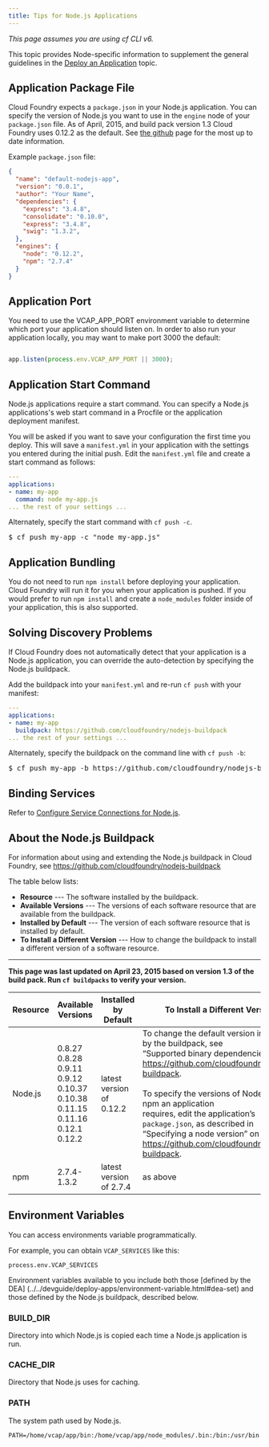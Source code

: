 ```yaml
---
title: Tips for Node.js Applications
---
```


_This page assumes you are using cf CLI v6._

This topic provides Node-specific information to supplement the general guidelines in the  [Deploy an Application](../../devguide/deploy-apps/deploy-app.html) topic.

## <a id='packagejson'></a> Application Package File ##

Cloud Foundry expects a `package.json` in your Node.js application.
You can specify the version of Node.js you want to use in the `engine` node of
your `package.json` file.
As of April, 2015, and build pack version 1.3 Cloud Foundry uses 0.12.2 as the default. See [the github](https://github.com/cloudfoundry/nodejs-buildpack) page for the most up to date information.

Example `package.json` file:

~~~JSON
{
  "name": "default-nodejs-app",
  "version": "0.0.1",
  "author": "Your Name",
  "dependencies": {
    "express": "3.4.8",
    "consolidate": "0.10.0",
    "express": "3.4.8",
    "swig": "1.3.2",
  },
  "engines": {
    "node": "0.12.2",
    "npm": "2.7.4"
  }
}
~~~

## <a id='port'></a> Application Port ##

You need to use the VCAP\_APP\_PORT environment variable to determine which
port your application should listen on.
In order to also run your application locally, you may want to make port 3000
the default:

~~~javascript

app.listen(process.env.VCAP_APP_PORT || 3000);

~~~

## <a id='start'></a> Application Start Command ##

Node.js applications require a start command.
You can specify a Node.js applications's web start command in a Procfile or the
application deployment manifest.

You will be asked if you want to save your configuration the first time you
deploy.
This will save a `manifest.yml` in your application with the settings you
entered during the initial push.
Edit the `manifest.yml` file and create a start command as follows:

~~~yaml
---
applications:
- name: my-app
  command: node my-app.js
... the rest of your settings ...
~~~

Alternately, specify the start command with `cf push -c`.

<pre class="termainl">
$ cf push my-app -c "node my-app.js"
</pre>

## <a id='nodemodules'></a> Application Bundling ##

You do not need to run `npm install` before deploying your application.
Cloud Foundry will run it for you when your application is pushed.
If you would prefer to run `npm install` and create a `node_modules` folder
inside of your application, this is also supported.

## <a id='discovery'></a> Solving Discovery Problems ##

If Cloud Foundry does not automatically detect that your application is a
Node.js application, you can override the auto-detection by specifying the
Node.js buildpack.

Add the buildpack into your `manifest.yml` and re-run `cf push` with your
manifest:

~~~yaml
---
applications:
- name: my-app
  buildpack: https://github.com/cloudfoundry/nodejs-buildpack
... the rest of your settings ...
~~~

Alternately, specify the buildpack on the command line with `cf push -b`:

<pre class="termainl">
$ cf push my-app -b https://github.com/cloudfoundry/nodejs-buildpack
</pre>

## <a id='services'></a> Binding Services ##

Refer to [Configure Service Connections for Node.js](./node-service-bindings.html).

## <a id='buildpack'></a> About the Node.js Buildpack ##

For information about using and extending the Node.js buildpack in Cloud
Foundry, see https://github.com/cloudfoundry/nodejs-buildpack

The table below lists:

* **Resource** --- The software installed by the buildpack.
* **Available Versions** --- The versions of each software resource that are available from the buildpack.
* **Installed by Default** --- The version of each software resource that is installed by default.
* **To Install a Different Version** --- How to change the buildpack to install a different version of a software resource.

----------------------------

 **This page was last updated on April 23, 2015 based on version 1.3 of the build pack. Run `cf buildpacks` to verify your version.**

| Resource | Available Versions | Installed by Default| To Install a Different Version
| --------- | --------- | --------- |---------
| Node.js | 0.8.27 <br> 0.8.28 <br>0.9.11<br>0.9.12<br>0.10.37<br>0.10.38<br>0.11.15<br>0.11.16<br>0.12.1<br>0.12.2| latest version of 0.12.2 | To change the default version installed by the buildpack, see <br>“Supported binary dependencies” on https://github.com/cloudfoundry/nodejs-buildpack. <br><br>To specify the versions of Node.js and npm an application <br>requires, edit the application’s `package.json`, as described in “Specifying a node version” on  https://github.com/cloudfoundry/nodejs-buildpack.
| npm | 2.7.4-1.3.2 | latest version of 2.7.4 | as above

## <a id='env-var'></a>Environment Variables ##

You can access environments variable programmatically.

For example, you can obtain `VCAP_SERVICES` like this:

```
process.env.VCAP_SERVICES
```

Environment variables available to you include both those [defined by the DEA]
(../../devguide/deploy-apps/environment-variable.html#dea-set)
and those defined by the Node.js buildpack, described below.

### <a id='BUILD-DIR'></a>BUILD_DIR ###
Directory into which Node.js is copied each time a Node.js application is run.

### <a id='CACHE-DIR'></a>CACHE_DIR ###

Directory that Node.js uses for caching.

### <a id='PATH'></a>PATH ###

The system path used by Node.js.

`PATH=/home/vcap/app/bin:/home/vcap/app/node_modules/.bin:/bin:/usr/bin`

